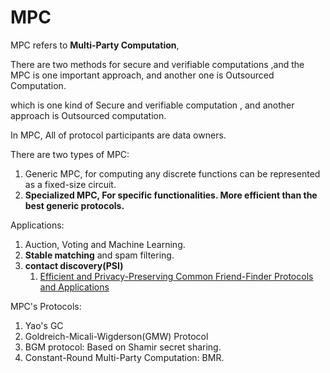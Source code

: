 # MPC

MPC refers to **Multi-Party Computation**,

There are two methods for secure and verifiable computations ,and the MPC is one important approach, and another one is Outsourced Computation.

 which is one kind of Secure and verifiable computation , and another approach is Outsourced computation.

In MPC, All of protocol participants are data owners.

There are two types of MPC:

1. Generic MPC, for computing any discrete functions can be represented as a fixed-size circuit.
2. **Specialized MPC, For specific functionalities. More efficient than the best generic protocols.**

Applications:

1. Auction,   Voting and Machine Learning.
2. **Stable matching** and spam filtering.
3. **contact discovery(PSI)**
   1. [Efficient and Privacy-Preserving Common Friend-Finder Protocols and Applications](https://eprint.iacr.org/2013/620.pdf)

MPC's Protocols:

1. Yao's GC
2. Goldreich-Micali-Wigderson(GMW) Protocol
3. BGM protocol: Based on Shamir secret sharing.
4. Constant-Round Multi-Party Computation: BMR.